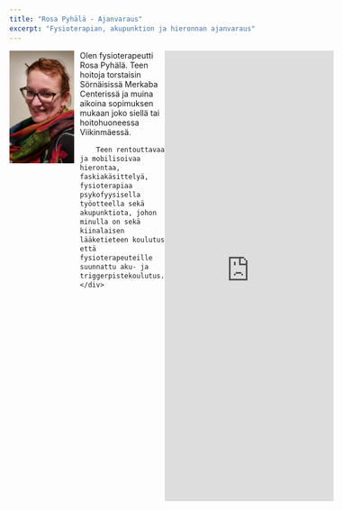 ```yaml
---
title: "Rosa Pyhälä - Ajanvaraus"
excerpt: "Fysioterapian, akupunktion ja hieronnan ajanvaraus"
---
```

<div style="display:flex;">
	<img src="/assets/kuvat/rosapyhala.jpeg" style="height:200px;width:auto;"/>
	<div style="margin-left: 10px">
		Olen fysioterapeutti Rosa Pyhälä. Teen hoitoja torstaisin Sörnäisissä Merkaba Centerissä ja muina aikoina sopimuksen mukaan joko siellä tai hoitohuoneessa Viikinmäessä.

		Teen rentouttavaa ja mobilisoivaa hierontaa, faskiakäsittelyä, fysioterapiaa psykofyysisella työotteella sekä akupunktiota, johon minulla on sekä kiinalaisen lääketieteen koulutus että fysioterapeuteille suunnattu aku- ja triggerpistekoulutus.
	</div>
</div>
<iframe
	src="https://app.acuityscheduling.com/schedule.php?owner=18231920&calendarID=6902836"
	width="100%"
	height="800"
	frameBorder="0">
</iframe>

<script src="https://embed.acuityscheduling.com/js/embed.js" type="text/javascript"></script>